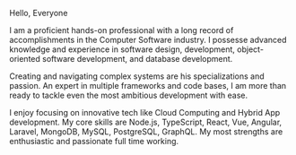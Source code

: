 Hello, Everyone

I am a proficient hands-on professional with a long record of accomplishments in the Computer Software industry. I possesse advanced knowledge and experience in software design, development, object-oriented software development, and database development.

Creating and navigating complex systems are his specializations and passion. An expert in multiple frameworks and code bases, I am more than ready to tackle even the most ambitious development with ease.

I enjoy focusing on innovative tech like Cloud Computing and Hybrid App development. My core skills are  Node.js, TypeScript, React, Vue, Angular, Laravel, MongoDB, MySQL, PostgreSQL, GraphQL. My most strengths are enthusiastic and passionate full time working.
